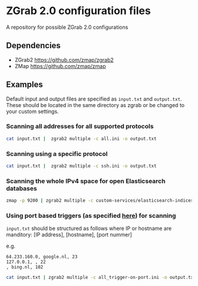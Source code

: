 # ZGrab 2.0 configuration files
A repository for possible ZGrab 2.0 configurations

## Dependencies
- ZGrab2 https://github.com/zmap/zgrab2
- ZMap https://github.com/zmap/zmap

## Examples
Default input and output files are specified as `input.txt` and `output.txt`. These should be located in the same directory as zgrab or be changed to your custom settings.

### Scanning all addresses for all supported protocols
``` bash
cat input.txt |  zgrab2 multiple -c all.ini -o output.txt
```

### Scanning using a specific protocol
``` bash
cat input.txt |  zgrab2 multiple -c ssh.ini -o output.txt
```

### Scanning the whole IPv4 space for open Elasticsearch databases
``` bash
zmap -p 9200 | zgrab2 multiple -c custom-services/elasticsearch-indices.ini -o output.txt
```

### Using port based triggers (as specified [here](https://github.com/zmap/zgrab2#multiple-module-usage)) for scanning

`input.txt` should be structured as follows where IP or hostname are manditory:
[IP address], [hostname], [port nummer]

e.g. 
``` 
64.233.160.0, google.nl, 23
127.0.0.1, , 22
, bing.nl, 102
```

``` bash
cat input.txt | zgrab2 multiple -c all_trigger-on-port.ini -o output.txt --trigger
```

